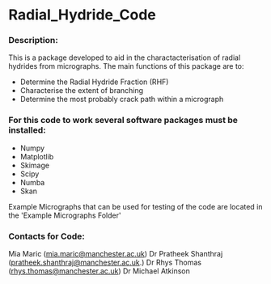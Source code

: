 # Radial_Hydride_Code

### **Description:**
This is a package developed to aid in the charactacterisation of radial hydrides from micrographs. The main functions of this package are to: 
- Determine the Radial Hydride Fraction (RHF)
- Characterise the extent of branching
- Determine the most probably crack path within a micrograph

### **For this code to work several software packages must be installed:**
- Numpy 
- Matplotlib
- Skimage
- Scipy
- Numba
- Skan

Example Micrographs that can be used for testing of the code are located in the 'Example Micrographs Folder' 

### **Contacts for Code:** 
Mia Maric (mia.maric@manchester.ac.uk)
Dr Pratheek Shanthraj (pratheek.shanthraj@manchester.ac.uk.)
Dr Rhys Thomas (rhys.thomas@manchester.ac.uk)
Dr Michael Atkinson
